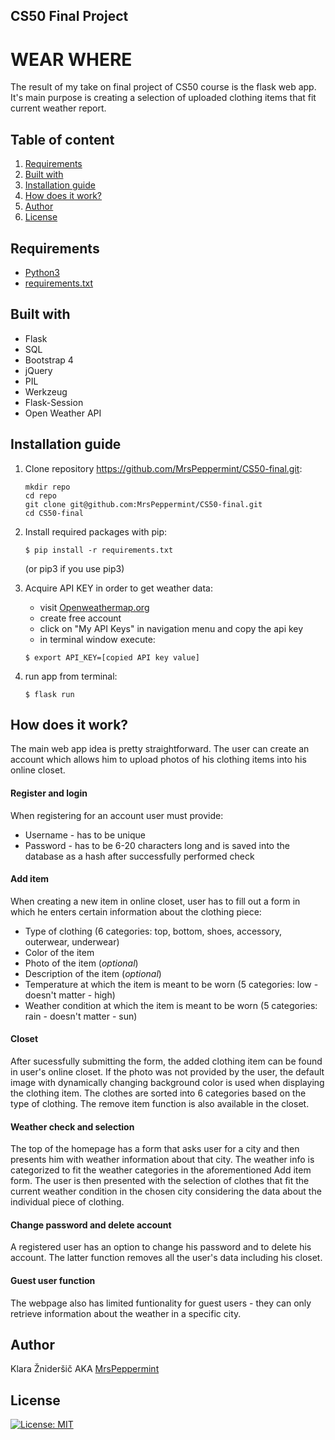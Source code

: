## CS50 Final Project
# WEAR WHERE
The result of my take on final project of CS50 course is the flask web app. 
It's main purpose is creating a selection of uploaded clothing items that fit current weather report.

## Table of content
1. [Requirements](#requirements)
2. [Built with](#built-with)
3. [Installation guide](#installation-guide)
4. [How does it work?](#how-does-it-work)
5. [Author](#author)
6. [License](#license)

## Requirements
* [Python3](https://www.python.org/downloads/)
* [requirements.txt](/requirements.txt)

## Built with
* Flask
* SQL
* Bootstrap 4
* jQuery
* PIL
* Werkzeug
* Flask-Session
* Open Weather API

## Installation guide
1. Clone repository https://github.com/MrsPeppermint/CS50-final.git:
    ```
    mkdir repo
    cd repo
    git clone git@github.com:MrsPeppermint/CS50-final.git
    cd CS50-final
    ```
2. Install required packages with pip: 
    ```
    $ pip install -r requirements.txt
    ```
    (or pip3 if you use pip3)

3. Acquire API KEY in order to get weather data:
    * visit [Openweathermap.org](https://openweathermap.org)
    * create free account
    * click on "My API Keys" in navigation menu and copy the api key
    * in terminal window execute:
    ```
    $ export API_KEY=[copied API key value]
    ```

4. run app from terminal:
    ```
    $ flask run
    ```

## How does it work?
The main web app idea is pretty straightforward. The user can create an account which allows him to upload photos of his clothing items into his online closet. 

#### Register and login
When registering for an account user must provide:
* Username - has to be unique
* Password - has to be 6-20 characters long and is saved into the database as a hash after successfully performed check

#### Add item
When creating a new item in online closet, user has to fill out a form in which he enters certain information about the clothing piece: 
* Type of clothing (6 categories: top, bottom, shoes, accessory, outerwear, underwear)
* Color of the item
* Photo of the item (*optional*)
* Description of the item (*optional*)
* Temperature at which the item is meant to be worn (5 categories: low - doesn't matter - high)
* Weather condition at which the item is meant to be worn (5 categories: rain - doesn't matter - sun)

#### Closet
After sucessfully submitting the form, the added clothing item can be found in user's online closet. If the photo was not provided by the user, the default image with dynamically changing background color is used when displaying the clothing item. The clothes are sorted into 6 categories based on the type of clothing. The remove item function is also available in the closet. 

#### Weather check and selection
The top of the homepage has a form that asks user for a city and then presents him with weather information about that city. The weather info is categorized to fit the weather categories in the aforementioned Add item form. The user is then presented with the selection of clothes that fit the current weather condition in the chosen city considering the data about the individual piece of clothing.

#### Change password and delete account
A registered user has an option to change his password and to delete his account. The latter function removes all the user's data including his closet.

#### Guest user function
The webpage also has limited funtionality for guest users - they can only retrieve information about the weather in a specific city.

## Author
Klara Žnideršič AKA [MrsPeppermint](https://github.com/MrsPeppermint)

## License
[![License: MIT](https://img.shields.io/badge/License-MIT-yellow.svg)](/LICENSE.md)